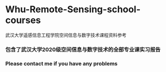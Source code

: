# Whu-Remote-Sensing-school-courses
武汉大学遥感信息工程学院空间信息与数字技术课程资料参考
### 包含了武汉大学2020级空间信息与数字技术的全部专业课实习报告
### Please contact me if you have any problems
